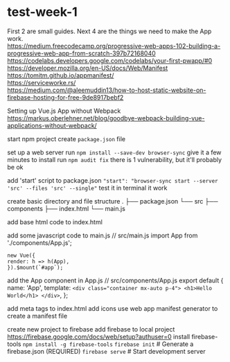 # test-week-1

First 2 are small guides. Next 4 are the things we need to make the App work.  
https://medium.freecodecamp.org/progressive-web-apps-102-building-a-progressive-web-app-from-scratch-397b72168040  
https://codelabs.developers.google.com/codelabs/your-first-pwapp/#0  
    https://developer.mozilla.org/en-US/docs/Web/Manifest  
    https://tomitm.github.io/appmanifest/  
    https://serviceworke.rs/  
    https://medium.com/@aleemuddin13/how-to-host-static-website-on-firebase-hosting-for-free-9de8917bebf2  



Setting up Vue.js App without Webpack
https://markus.oberlehner.net/blog/goodbye-webpack-building-vue-applications-without-webpack/

start npm project
    create `package.json` file

set up a web server
    run `npm install --save-dev browser-sync`
    give it a few minutes to install
    run `npm audit fix`
    there is 1 vulnerability, but it'll probably be ok

add 'start' script to package.json
    `"start": "browser-sync start --server 'src' --files 'src' --single"`
    test it in terminal
    it work

create basic directory and file structure
    .
    ├── package.json
    └── src
        ├── components
        ├── index.html
        └── main.js

add base html code to index.html
    <!DOCTYPE html>
    <html>
    <head>
        <meta charset="utf-8">
        <meta http-equiv="X-UA-Compatible" content="IE=edge">
        <meta name="viewport" content="width=device-width,initial-scale=1.0">
        <title>Hello World!</title>
        <link href="https://cdn.jsdelivr.net/npm/tailwindcss/dist/tailwind.min.css" rel="stylesheet">
        <!-- This is a development version of Vue.js! -->
        <script src="https://cdn.jsdelivr.net/npm/vue/dist/vue.js"></script>
        <script src="/main.js" type="module"></script>
    </head>
    <body>
        <div id="app"></div>
    </body>
    </html>

add some javascript code to main.js
    // src/main.js
    import App from './components/App.js';

    new Vue({
    render: h => h(App),
    }).$mount(`#app`);

add the App component in App.js
    // src/components/App.js
    export default {
    name: 'App',
    template: `
        <div class="container mx-auto p-4">
        <h1>Hello World</h1>
        </div>
    `,
    };

add meta tags to index.html
add icons
use web app manifest generator to create a manifest file

create new project to firebase
add firebase to local project
    https://firebase.google.com/docs/web/setup?authuser=0
install firebase-tools
    `npm install -g firebase-tools`
    `firebase init`    # Generate a firebase.json (REQUIRED)
    `firebase serve`   # Start development server
